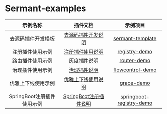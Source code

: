 # Sermant-examples

| 示例名称 | 插件文档 | 示例项目 |
| :---: | :---: | :---: |
|去源码插件开发模板|[去源码插件开发说明](https://github.com/huaweicloud/Sermant/blob/develop/docs/dev-guide/Sermant去源码插件开发说明.md)|[sermant-template](./sermant-template)|
|注册插件使用示例|[注册插件使用说明](https://github.com/huaweicloud/Sermant/blob/develop/docs/user-guide/registry/document.md)|[registry-demo](./registry-demo)|
|路由插件使用示例|[灰度插件说明](https://github.com/huaweicloud/Sermant/blob/develop/docs/user-guide/router/document.md)|[router-demo](./router-demo)|
|治理插件使用示例|[治理插件说明](https://github.com/huaweicloud/Sermant/tree/develop/docs/user-guide/flowcontrol/flowcontrol.md)|[flowcontrol-demo](./flowcontrol-demo)|
|优雅上下线使用示例|[优雅上下线使用说明](https://github.com/huaweicloud/Sermant/tree/develop/docs/user-guide/graceful/document.md)|[grace-demo](./grace-demo)|
|SpringBoot注册插件使用示例|[SpringBoot注册插件说明](https://github.com/huaweicloud/Sermant/tree/develop/docs/user-guide/springboot-registry/document.md)|[springboot-registry-demo](./registry-demo/springboot-registry-demo)|
